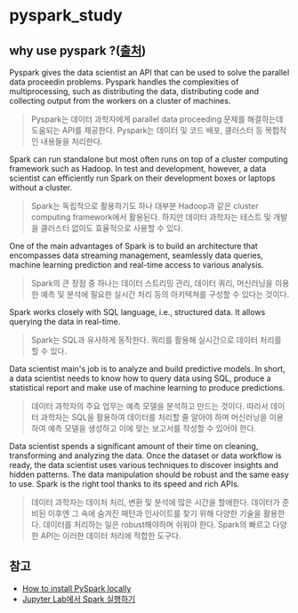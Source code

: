 # pyspark_study

## why use pyspark ?([출처](https://www.guru99.com/pyspark-tutorial.html#8))

Pyspark gives the data scientist an API that can be used to solve the parallel data proceedin problems. Pyspark handles the complexities of multiprocessing, such as distributing the data, distributing code and collecting output from the workers on a cluster of machines.

> Pyspark는 데이터 과학자에게 parallel data proceeding 문제를 해결하는데 도움되는 API를 제공한다. Pyspark는 데이터 및 코드 배포, 클러스터 등 복합적인 내용들을 처리한다.

Spark can run standalone but most often runs on top of a cluster computing framework such as Hadoop. In test and development, however, a data scientist can efficiently run Spark on their development boxes or laptops without a cluster.

> Spark는 독립적으로 활용하기도 하나 대부분 Hadoop과 같은 cluster computing framework에서 활용된다. 하지만 데이터 과학자는 테스트 및 개발을 클러스터 없이도 효율적으로 사용할 수 있다.

One of the main advantages of Spark is to build an architecture that encompasses data streaming management, seamlessly data queries, machine learning prediction and real-time access to various analysis.

> Spark의 큰 장점 중 하나는 데이터 스트리밍 관리, 데이터 쿼리, 머신러닝을 이용한 예측 및 분석에 필요한 실시간 처리 등의 아키텍쳐를 구성할 수 있다는 것이다.

Spark works closely with SQL language, i.e., structured data. It allows querying the data in real-time.

> Spark는 SQL과 유사하게 동작한다. 쿼리를 활용해 실시간으로 데이터 처리를 할 수 있다.

Data scientist main's job is to analyze and build predictive models. In short, a data scientist needs to know how to query data using SQL, produce a statistical report and make use of machine learning to produce predictions. 

> 데이터 과학자의 주요 업무는 예측 모델을 분석하고 만드는 것이다. 따라서 데이터 과학자는 SQL을 활용하여 데이터를 처리할 줄 알아야 하며 머신러닝을 이용하여 예측 모델을 생성하고 이에 맞는 보고서를 작성할 수 있어야 한다. 

Data scientist spends a significant amount of their time on cleaning, transforming and analyzing the data. Once the dataset or data workflow is ready, the data scientist uses various techniques to discover insights and hidden patterns. The data manipulation should be robust and the same easy to use. Spark is the right tool thanks to its speed and rich APIs.

> 데이터 과학자는 데이처 처리, 변환 및 분석에 많은 시간을 할애한다. 데이터가 준비된 이후엔 그 속에 숨겨진 패턴과 인사이트를 찾기 위해 다양한 기술을 활용한다. 데이터를 처리하는 일은 robust해야하며 쉬워야 한다. Spark의 빠르고 다양한 API는 이러한 데이터 처리에 적합한 도구다. 

## 참고
- [How to install PySpark locally](https://medium.com/tinghaochen/how-to-install-pyspark-locally-94501eefe421)
- [Jupyter Lab에서 Spark 실행하기](https://lamanus.kr/68)
